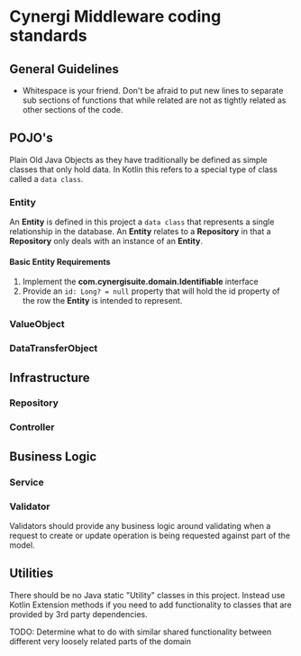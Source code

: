 # Cynergi Middleware coding standards

## General Guidelines
* Whitespace is your friend.  Don't be afraid to put new lines to separate sub sections of functions that while related are not as tightly related as other sections of the code.

## POJO's
Plain Old Java Objects as they have traditionally be defined as simple classes that only hold data.  In Kotlin this refers to a special type of class called a `data class`.


### Entity
An **Entity** is defined in this project a `data class` that represents a single relationship in the database.  An **Entity** relates to a **Repository** in that a **Repository** only deals with an instance of an **Entity**.

#### Basic Entity Requirements
1. Implement the __com.cynergisuite.domain.Identifiable__ interface
2. Provide an `id: Long? = null` property that will hold the id property of the row the **Entity** is intended to represent.

### ValueObject

### DataTransferObject

## Infrastructure

### Repository

### Controller

## Business Logic

### Service

### Validator
Validators should provide any business logic around validating when a request to create or update operation is being requested against part of the model.

## Utilities
There should be no Java static "Utility" classes in this project.  Instead use Kotlin Extension methods if you need to add functionality to classes that are provided by 3rd party dependencies.

TODO: Determine what to do with similar shared functionality between different very loosely related parts of the domain